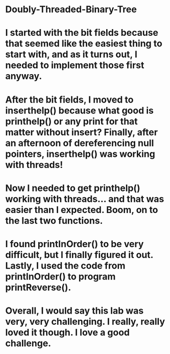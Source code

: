# Doubly-Threaded-Binary-Tree
# I started with the bit fields because that seemed like the easiest thing to start with, and as it turns out, I needed to implement those first anyway.

# After the bit fields, I moved to inserthelp() because what good is printhelp() or any print for that matter without insert?  Finally, after an afternoon of dereferencing null pointers, inserthelp() was working with threads!

# Now I needed to get printhelp() working with threads… and that was easier than I expected.  Boom, on to the last two functions.

# I found printInOrder() to be very difficult, but I finally figured it out.  Lastly, I used the code from printInOrder() to program printReverse().

# Overall, I would say this lab was very, very challenging.  I really, really loved it though.  I love a good challenge.
